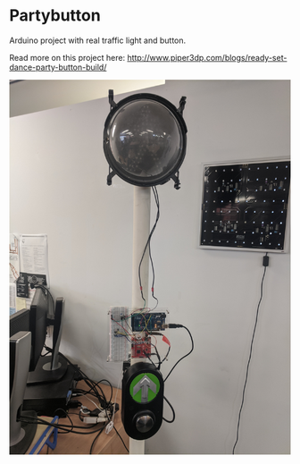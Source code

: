 # Partybutton
Arduino project with real traffic light and button.

Read more on this project here: http://www.piper3dp.com/blogs/ready-set-dance-party-button-build/

![pic](https://github.com/sjpiper145/Partybutton/blob/main/2019-12-02%2013.33.53.jpg)
